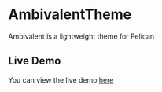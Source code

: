 # AmbivalentTheme

Ambivalent is a lightweight theme for Pelican

## Live Demo

You can view the live demo [here](https://ambivalent.gabrielcappelli.com)
